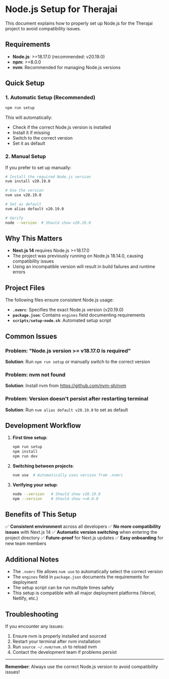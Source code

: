 # Node.js Setup for Therajai

This document explains how to properly set up Node.js for the Therajai project to avoid compatibility issues.

## Requirements

- **Node.js**: >=18.17.0 (recommended: v20.19.0)
- **npm**: >=8.0.0
- **nvm**: Recommended for managing Node.js versions

## Quick Setup

### 1. Automatic Setup (Recommended)

```bash
npm run setup
```

This will automatically:
- Check if the correct Node.js version is installed
- Install it if missing
- Switch to the correct version
- Set it as default

### 2. Manual Setup

If you prefer to set up manually:

```bash
# Install the required Node.js version
nvm install v20.19.0

# Use the version
nvm use v20.19.0

# Set as default
nvm alias default v20.19.0

# Verify
node --version  # Should show v20.19.0
```

## Why This Matters

- **Next.js 14** requires Node.js >=18.17.0
- The project was previously running on Node.js 18.14.0, causing compatibility issues
- Using an incompatible version will result in build failures and runtime errors

## Project Files

The following files ensure consistent Node.js usage:

- **`.nvmrc`**: Specifies the exact Node.js version (v20.19.0)
- **`package.json`**: Contains `engines` field documenting requirements
- **`scripts/setup-node.sh`**: Automated setup script

## Common Issues

### Problem: "Node.js version >= v18.17.0 is required"
**Solution**: Run `npm run setup` or manually switch to the correct version

### Problem: nvm not found
**Solution**: Install nvm from https://github.com/nvm-sh/nvm

### Problem: Version doesn't persist after restarting terminal
**Solution**: Run `nvm alias default v20.19.0` to set as default

## Development Workflow

1. **First time setup**:
   ```bash
   npm run setup
   npm install
   npm run dev
   ```

2. **Switching between projects**:
   ```bash
   nvm use  # Automatically uses version from .nvmrc
   ```

3. **Verifying your setup**:
   ```bash
   node --version   # Should show v20.19.0
   npm --version    # Should show >=8.0.0
   ```

## Benefits of This Setup

✅ **Consistent environment** across all developers
✅ **No more compatibility issues** with Next.js 14
✅ **Automatic version switching** when entering the project directory
✅ **Future-proof** for Next.js updates
✅ **Easy onboarding** for new team members

## Additional Notes

- The `.nvmrc` file allows `nvm use` to automatically select the correct version
- The `engines` field in `package.json` documents the requirements for deployment
- The setup script can be run multiple times safely
- This setup is compatible with all major deployment platforms (Vercel, Netlify, etc.)

## Troubleshooting

If you encounter any issues:

1. Ensure nvm is properly installed and sourced
2. Restart your terminal after nvm installation
3. Run `source ~/.nvm/nvm.sh` to reload nvm
4. Contact the development team if problems persist

---

**Remember**: Always use the correct Node.js version to avoid compatibility issues!